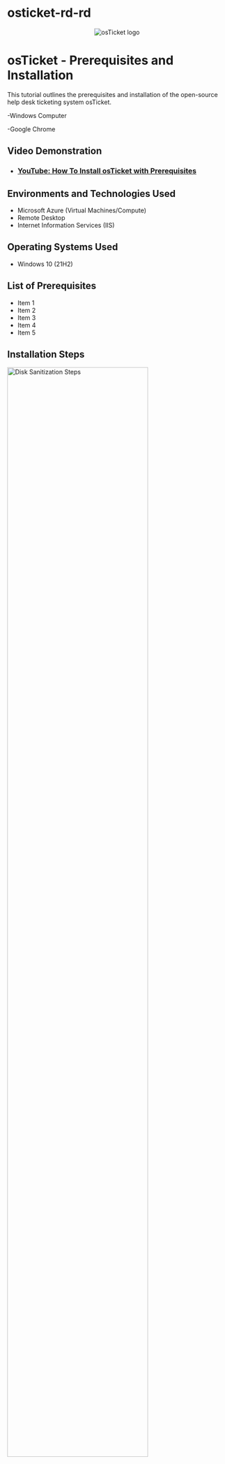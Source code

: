 # osticket-rd-rd

<p align="center">
<img src="https://i.imgur.com/Clzj7Xs.png" alt="osTicket logo"/>
</p>

<h1>osTicket - Prerequisites and Installation</h1>
This tutorial outlines the prerequisites and installation of the open-source help desk ticketing system osTicket.<br />

-Windows Computer

-Google Chrome

<h2>Video Demonstration</h2>

- ### [YouTube: How To Install osTicket with Prerequisites](https://www.youtube.com)

<h2>Environments and Technologies Used</h2>

- Microsoft Azure (Virtual Machines/Compute)
- Remote Desktop
- Internet Information Services (IIS)

<h2>Operating Systems Used </h2>

- Windows 10</b> (21H2)

<h2>List of Prerequisites</h2>

- Item 1
- Item 2
- Item 3
- Item 4
- Item 5




<h2>Installation Steps</h2>

<p>
<img src="https://i.imgur.com/DJmEXEB.png" height="80%" width="80%" alt="Disk Sanitization Steps"/>
</p>
<p>
<strong>Part 1 (Create Virtual Machine in Azure) </strong>
  
<strong>Create a Windows 10 Virtual Machine (VM) with 2-4 Virtual CPUs </strong> <br>

1) Type "portal.azure.com" in the url search bar, which should bring you to the Azure homepage and then click "Virtual Machines" (see screenshot)
![Screenshot 2024-05-19 120803](https://github.com/jaysixco/monitoring-traffic-rd/assets/160427311/3e38d2a9-6b4a-4191-8d7b-371ced1ae53d)

2) On the Virtual Machines page, click "+ Create" (in the left hand corner) and then click "Azure virtual machine" in the drop down menu (see screenshot)
![Screenshot 2024-05-19 121645](https://github.com/jaysixco/monitoring-traffic-rd/assets/160427311/1478bc17-d2e7-4b9e-9da5-d3f1a560becd)


4) For "Resource group *" - click "Create new" and then type whatever name you want <br>
   For "Virtual machine name *" - type whatever name you want <br>
   For "Region *" - Click any option that starts with ("US") <br>
   For "Availability Zone * - Leave it as "Zone 1"<br>
   For "Image *" - click "Windows 10 Pro, version 22H2 - x64 Gen2" <br>
   For "Size *" - Any option that has "2 vcpus" or "4 vcpus" <br>
   For "Username *" - whatever you want <br>
   For "Password *" - whatever you want <br>
   For "Confirm password *" - whatever you typed in previous step <br>
   For "Public inbound ports *" - "Allow selected ports" <br>
   For "Select inbound ports *" - "RDP (3389)" <br>
   Under "Licensing" check the box next to "I confirm I have an eligible Windows 10/11 license with multi-tenant hosting rights." <br>
   When you're done, cLick the blue button at the bottom that says "Review + create"
   An example of how the page should look like when done: <br>
   ![Full page 1](https://github.com/jaysixco/monitoring-traffic-rd/assets/160427311/24ba3f96-d158-43c7-a62b-2b8046d0ad02)
   ![Full page 2](https://github.com/jaysixco/monitoring-traffic-rd/assets/160427311/d0a69adc-1767-4477-824d-e83f8c83e24d)
   
6) Clicking "Review + create" from the previous step will bring you to this page. All you have to do is click the blue button that says "Create".
![Screenshot 2024-05-19 130702](https://github.com/jaysixco/monitoring-traffic-rd/assets/160427311/48b6672d-5ec0-46e2-b79e-4cdf45514bc8)

</p>
<br />

<p>
<img src="https://i.imgur.com/DJmEXEB.png" height="80%" width="80%" alt="Disk Sanitization Steps"/>
</p>
<p>
<strong> Part 2 (Installation) </strong>
  This part is super simple. What it mainly consists of is clicking and downloading things. 


<strong> A - Open Installation File Folder in VM </strong>

1) Log in to VM

2) Open Microsoft Edge, open new tab and paste this link: https://drive.google.com/drive/u/0/folders/1APMfNyfNzcxZC6EzdaNfdZsUwxWYChf6, which will bring you to this page that I will refer to from here on as the "Installation Files page": <br>
<img width="960" alt="Installation Files Page" src="https://github.com/jaysixco/osticket-rd-rd/assets/160427311/a8a64155-d6a0-4bbc-bbe7-0da0be3f145a">



<strong> B - Install / Enable IIS in Windows WITH
CGI and Common HTTP Features</strong>

Right click start menu (1) and Select "Run" (2) > <br>
<img width="485" alt="Start - Run" src="https://github.com/jaysixco/osticket-rd-rd/assets/160427311/11052743-ebe1-49f2-aad1-7973764c86df">
 <br>
Type control, then click "OK"> <br>
<img width="295" alt="control - ok" src="https://github.com/jaysixco/osticket-rd-rd/assets/160427311/b4fcb9fa-a555-45bd-8dcf-39b5e527555e">
<br>
Click "Programs" > <br>
<img width="590" alt="Programs" src="https://github.com/jaysixco/osticket-rd-rd/assets/160427311/7f9abe39-88a5-4e83-969e-eb8402f48a98">
<br>
Click "Turn Windows on/off" > <br>
<img width="590" alt="Windows on off" src="https://github.com/jaysixco/osticket-rd-rd/assets/160427311/dc049e7b-4395-41ad-96d0-c3f383a8e872">
<br>
Check "Internet Information Service" (1), then click the small plus sign next to it to expand it (2) > <br>
<img width="347" alt="Internet Information Service" src="https://github.com/jaysixco/osticket-rd-rd/assets/160427311/f22f6e37-369f-4c8e-a7b7-ca7303de2a71"> 
<br>
CLick small plus sign to Expand "World Wide Web Services" (1), Click small plus sign to Expand "Application Development Features" (2), then check box next to "CGI" (3) <br>
<img width="347" alt="Check CGI" src="https://github.com/jaysixco/osticket-rd-rd/assets/160427311/3a9db1da-729b-423e-b01f-2f778bf4051e"> 
<br>
Scroll down a little bit and click small plus sign to Expand "Common HTTP Features", then make sure all the boxes are checked, then click "Ok". When done, Should look like this:
<img width="347" alt="Common HTTP Features" src="https://github.com/jaysixco/osticket-rd-rd/assets/160427311/254933bb-3f0a-4adc-9aff-6d8a74ce8cff">
<br>

<strong> C - From the Installation Files page, download and install PHP Manager for IIS (PHPManagerForIIS_V1.5.0.msi) </strong> <br>
1) Start at the Installation Files Page br>
<img width="960" alt="Installation Files Page" src="https://github.com/jaysixco/osticket-rd-rd/assets/160427311/b6d5539d-ddfc-435d-809e-791d073f8ac3">
<br>
2) Click PHP Manager's download button <br>
<img width="960" alt="PHP - download button" src="https://github.com/jaysixco/osticket-rd-rd/assets/160427311/9d7c8ae9-4d64-4dd3-9652-ada8132fbf3b">
<br>
3) If you see this popup, click "Download Anyway" <br>
<img width="422" alt="Click Downlo anyway" src="https://github.com/jaysixco/osticket-rd-rd/assets/160427311/d58e7fa0-0ea2-4393-88d7-4b63fe822f07">
<br>
4) Should see this in the upper right hand corner. Click "Open File" <br>
<img width="276" alt="Click Open File" src="https://github.com/jaysixco/osticket-rd-rd/assets/160427311/9ee52e6c-1eb1-45ef-9aed-a04577618c11">
<br>
5) On the Welcome page, click "Next"<br>
6) On the License Agreement page, click "I Agree" then click "Next" <br>
7) On the Installation Complete page, click "Close<br>
<br>

<strong> D - From the Installation Files page, download and install the Rewrite Module (rewrite_amd64_en-US.msi) </strong>
<br>
1) Start at the Installation Files Page br>
<img width="960" alt="Installation Files Page" src="https://github.com/jaysixco/osticket-rd-rd/assets/160427311/b6d5539d-ddfc-435d-809e-791d073f8ac3">
<br>
2) Click the download button <br>
<img width="960" alt="rewrite download button" src="https://github.com/jaysixco/osticket-rd-rd/assets/160427311/a2db8fbb-1104-447c-b9ff-99ce65e00260">
<br>
3) If you see this popup, click "Download Anyway" <br>
<img width="422" alt="rewrite - Click D anyway" src="https://github.com/jaysixco/osticket-rd-rd/assets/160427311/8c6528e5-6623-4d0f-a01f-4b13231bb69b">
<br>
4) Should see this in the upper right hand corner. Click "Open File" <br>
<img width="275" alt="rewrite - open file" src="https://github.com/jaysixco/osticket-rd-rd/assets/160427311/09a9bbc0-8470-4b09-b384-660042ebd1ec">
<br>
5) On the License Agreement Page, click the "I accept the terms in the LIcense Agreement" box, then click "Install" <br>
6) Then click the "Finish" button<br>
<br>

<strong> E - Create the directory C:\PHP </strong>

Steps: <br>
File Explorer> <br>
<img width="960" alt="file explorer" src="https://github.com/jaysixco/osticket-rd-rd/assets/160427311/553498e5-4d5d-47cd-b446-6aa10879b0e1">
 <br>
Click "This PC" then click "C:" > <br>
<img width="590" alt="this pc - c" src="https://github.com/jaysixco/osticket-rd-rd/assets/160427311/71f2e5fa-6d63-4994-993b-27bc1c54e4b3">
 <br>
Right click white space, hover mouse over "New", click "Folder" > <br>
<img width="590" alt="right click new folder" src="https://github.com/jaysixco/osticket-rd-rd/assets/160427311/f7b83028-0a03-4131-a71c-6369199eac21">
<br>
Title it PHP <br>
<img width="590" alt="Title PHP" src="https://github.com/jaysixco/osticket-rd-rd/assets/160427311/68605cd9-6036-43d9-a598-55e81586de34">
<br>


<strong> F - From the Installation Files, download PHP 7.3.8 (php-7.3.8-nts-Win32-VC15-x86.zip) and unzip the contents into C:\PHP<br>
1) Start at the Installation Files Page br>
<img width="960" alt="Installation Files Page" src="https://github.com/jaysixco/osticket-rd-rd/assets/160427311/b6d5539d-ddfc-435d-809e-791d073f8ac3">
<br>
2) Click the PHP 7.3.8 download button <br>
<img width="958" alt="php 738 download button" src="https://github.com/jaysixco/osticket-rd-rd/assets/160427311/66fe2096-93b2-4e4c-ac87-483399934b2e">
<br>
3a) !! ATTENTION !! <br>
If this appears, choose to “Keep” the file: (add screenshot) </strong> <br>
3b) If you see this popup, click "Download Anyway" <br>
<img width="420" alt="738 download anyway" src="https://github.com/jaysixco/osticket-rd-rd/assets/160427311/1fc03d8c-cc37-4b72-a9b9-335de6c8fbd7">
<br>
4) Should see this in the upper right hand corner. Click "Open File" <br>
<img width="277" alt="php - open file" src="https://github.com/jaysixco/osticket-rd-rd/assets/160427311/fe99b301-2737-4cea-becc-a7149bf50044">
<br>
5) Click File Explorer (1), click "Downloads (2), right click "php-7.3.8..." (3), click "extract All" (4) <br>
<img width="644" alt="click extract all" src="https://github.com/jaysixco/osticket-rd-rd/assets/160427311/9c48071f-c146-4027-aa4d-74ff88469123">
<br>
6) click "Browse" <br>
<img width="441" alt="browse" src="https://github.com/jaysixco/osticket-rd-rd/assets/160427311/0d3b791c-8af7-43ee-bdc6-65fb83bc64ef">
<br>
7) click "This pc", then click "C:" <br>
<img width="470" alt="this pc - c" src="https://github.com/jaysixco/osticket-rd-rd/assets/160427311/e8f41dd1-21fc-40b8-a508-79a44ff4fe56">
 <br>
8) click "Select Folder" <br>
<img width="470" alt="select folder" src="https://github.com/jaysixco/osticket-rd-rd/assets/160427311/b90dee1a-94cc-4eaa-8900-4546ccaf6552">
<br>
9) click "Extract" <br>
<img width="441" alt="browse" src="https://github.com/jaysixco/osticket-rd-rd/assets/160427311/fc2135d2-d373-42ff-8b46-461785d4adea">
<br>


<strong> G - From the Installation Files, download and install VC_redist.x86.exe. </strong> <br>
1) Start at the Installation Files Page br>
<img width="960" alt="Installation Files Page" src="https://github.com/jaysixco/osticket-rd-rd/assets/160427311/b6d5539d-ddfc-435d-809e-791d073f8ac3">
<br>
2) Click VC_redist's download button <br>
<img width="960" alt="vc - download button" src="https://github.com/jaysixco/osticket-rd-rd/assets/160427311/5ad2afeb-3aa2-4e90-bb9b-a57b65b6a9b5">
 <br>
3) If you see this popup, click "Download Anyway" <br>
<img width="421" alt="vc - download anyway" src="https://github.com/jaysixco/osticket-rd-rd/assets/160427311/4668bfb0-e290-428d-bbdb-0c01352dd6e7">
<br>
4) Should see this in the upper right hand corner. Click "Open File" <br>
<img width="274" alt="vc - open file" src="https://github.com/jaysixco/osticket-rd-rd/assets/160427311/9fd1a690-44ed-4103-8370-86177f6c2269">
<br>
5) On this page that pops up, click the box next to "I agree to..." then click "Install" <br>
<img width="360" alt="vc - click I agree  then install" src="https://github.com/jaysixco/osticket-rd-rd/assets/160427311/7a43f32c-df02-4deb-986b-78343541c6cf">
<br>
6) Click "Close" <br>
<img width="360" alt="vc - click close" src="https://github.com/jaysixco/osticket-rd-rd/assets/160427311/9f8d26df-355c-421c-a4ae-d432f89c3866">
<br>

<strong> H - From the Installation Files, download and install MySQL 5.5.62 (mysql-5.5.62-win32.msi) </strong> <br>
1) Start at the Installation Files Page br>
<img width="960" alt="Installation Files Page" src="https://github.com/jaysixco/osticket-rd-rd/assets/160427311/b6d5539d-ddfc-435d-809e-791d073f8ac3">
<br>
2) Click MySQL 5.5.62's download button <br>
<img width="960" alt="mysq's - download button" src="https://github.com/jaysixco/osticket-rd-rd/assets/160427311/20c3996f-f1bd-4062-9593-8fdcba7102c8">
<br>
3) If you see this popup, click "Download Anyway" <br>
<img width="420" alt="mysq - download anyway" src="https://github.com/jaysixco/osticket-rd-rd/assets/160427311/2d05aef6-a1e8-4099-83da-7c666b7b4344">
<br>
4) Should see this in the upper right hand corner. Click "Open File" <br>
<img width="275" alt="mysq - open file" src="https://github.com/jaysixco/osticket-rd-rd/assets/160427311/9da147fc-8738-4534-bd57-2924a8ed2b9d">
<br>
5) Welcome page, click "Next" <br>
<img width="386" alt="mysq - welcome page, click next" src="https://github.com/jaysixco/osticket-rd-rd/assets/160427311/47981e67-8301-473a-bfd4-5b9e89b31193">
<br>
6) License Agreement page, click "I accept the terms..." (1), then click "Next" (2) <br>
<img width="386" alt="mysq - I accept the terms, next" src="https://github.com/jaysixco/osticket-rd-rd/assets/160427311/cfeaa64e-bf0b-44a8-9041-458ca0f7725e">
<br>
7) Choose setup type page, click "Typical" <br>
<img width="386" alt="mysq - setup type, typical " src="https://github.com/jaysixco/osticket-rd-rd/assets/160427311/3c49f584-755d-4e1e-a841-e8f66af586d0">
<br>
8) Ready, click "Install" <br>
<img width="386" alt="ready, click Install" src="https://github.com/jaysixco/osticket-rd-rd/assets/160427311/15f14e4b-6300-4056-aeb0-48843f7abcd1">
<br>
9) Completed. Click "Finish"
<img width="386" alt="Completed, click Finish" src="https://github.com/jaysixco/osticket-rd-rd/assets/160427311/703deaf1-4f0e-4ad4-a503-0f226300cb43">
<br>
10) Instant Configuration page, click "Next"
<img width="374" alt="instance config, click next" src="https://github.com/jaysixco/osticket-rd-rd/assets/160427311/cea6bebc-0f15-4302-9336-9f4cacef2799">
<br>
11) Click "Standard Configuation", then click "Next"
<img width="374" alt="standard, click next" src="https://github.com/jaysixco/osticket-rd-rd/assets/160427311/325a05b7-bd6c-4543-baee-06e1305e4788">
<br>
12) Window Options page, click "Next"
<img width="374" alt="Window options, click next" src="https://github.com/jaysixco/osticket-rd-rd/assets/160427311/6069643a-5d34-4018-8dae-3675b6bd6158">
<br>
13) Type a password, then click "Next"
<img width="374" alt="type password, click next" src="https://github.com/jaysixco/osticket-rd-rd/assets/160427311/db02e606-9eee-41df-bdcf-88d399a610bb">
<br>
14) Ready to execute page, click "Execute"
<img width="374" alt="ready to eecute page, click execute" src="https://github.com/jaysixco/osticket-rd-rd/assets/160427311/04b4dd5a-a2a0-42cd-89b6-bc8d4cfad443">
<br>
15) When that's done, press "Finish"
<img width="374" alt="When that's done, press finish" src="https://github.com/jaysixco/osticket-rd-rd/assets/160427311/a490cc84-a903-49cb-af3a-fde517948a0a">
<br>

<strong> I - Open IIS as an Admin and Register PHP </strong>

1) Type IIS in start menu search box(1), click "Run as administrator" (2) <br>
<img width="588" alt="IIS, run as admin" src="https://github.com/jaysixco/osticket-rd-rd/assets/160427311/044c166a-6400-41f9-b421-3719bd8eac99">
<br>  
2) Double click "PHP Manager" >
<img width="709" alt="double click PHP manager" src="https://github.com/jaysixco/osticket-rd-rd/assets/160427311/94c4f761-1d7b-47fa-9d06-260f9d6599bb">
<br>
3) Click "Register new PHP" >
<img width="709" alt="click Register new PHP version" src="https://github.com/jaysixco/osticket-rd-rd/assets/160427311/d19d2157-9025-48a5-99e0-a61a5433dbc5">
<br>
4) Click the three dots >
<img width="381" alt="click the three dots" src="https://github.com/jaysixco/osticket-rd-rd/assets/160427311/e64bf95d-a016-425c-866f-8ebfff7ee377">
<br>
5) Scroll down, click "php.cgi", then click "Open">
<img width="470" alt="scroll down, click php-cgi, then click Open" src="https://github.com/jaysixco/osticket-rd-rd/assets/160427311/3a123142-95e1-4567-b5cc-55cb5862f9b1">
<br>
6) Click "Ok" <br>
<img width="381" alt="click the three dots" src="https://github.com/jaysixco/osticket-rd-rd/assets/160427311/1ae96362-d8f1-46d3-bae5-2c5f0d254b95">
<br>

<strong> J - Reload IIS (Open IIS, Stop and Start the server) </strong>
(add screenshot) <br>

1) Just open vm-osticket (far left side)

2) Just click restart (far right side)

<strong> K - Install osTicket v1.15.8 <br>
Download osTicket from the Installation Files Folder <br>
1) Start at the Installation Files Page br>
<img width="960" alt="Installation Files Page" src="https://github.com/jaysixco/osticket-rd-rd/assets/160427311/b6d5539d-ddfc-435d-809e-791d073f8ac3">
<br>
2) Click the download button <br>
(add screenshot) <br>
3) If you see this popup, click "Download Anyway" <br>
(add screenshot)
<br>
4) Should see this in the upper right hand corner. Click "Open File" <br>
(add screenshot)
<br>

Extract and copy “upload” folder to c:\inetpub\wwwroot <br>
Within c:\inetpub\wwwroot, Rename “upload” to “osTicket” <br> </strong>

<strong> L - Reload IIS (Open IIS, Stop and Start the server) </strong> <br>
(add screenshot)

<strong> M - Go to sites -> Default -> osTicket <br>
On the right, click “Browse *:80” </strong> <br>
(add screenshot)

<strong> N - Enable extensions <br>
Go back to IIS, sites -> Default -> osTicket <br>
Double-click PHP Manager <br>
Click “Enable or disable an extension”<br>
Enable: php_imap.dll <br>
Enable: php_intl.dll <br>
Enable: php_opcache.dll <br>
Refresh the osTicket site in your browse, observe the changes </strong>

<strong> O - Rename: ost-config.php
From: C:\inetpub\wwwroot\osTicket\include\ost-sampleconfig.php
To: C:\inetpub\wwwroot\osTicket\include\ost-config.php</strong>

<strong> P - Assign Permissions: ost-config.php</strong> <br>
1) Right click ost-config> <br>
2) P-S-A: Properties - Security - Advanced)> <br>
3) Disable inheritance > <br>
4) Remove All > <br>
5) ADD > <br>
6) Select a principal > <br>
7) Type everyone + Click check names > <br>
8) Ok > <br>
9) Click Full Control box (all boxes should automatically become checked, if not: check them) > <br>
10) OK > Apply > OK > OK <br>

<strong> Q - Disable inheritance -> Remove All</strong> <br>
1) Right click + PSA


<strong> R - New Permissions -> Everyone -> All</strong>
1) Add> <br>
2) Select a principal> <br>
3) Type everyone> <br>
4) Check names + check Full control (make sure all boxes checked) <br>

<strong> S - Continue Setting up osTicket in the browser (click Continue) </strong>

Name Helpdesk

Default email (receives email from customers)

What I used: <br>
Help desk name: Jay HelpDesk <br>
Default email: jay@helper.com <br>
First name: Jay <br>
Last name: Jackson <br>
Email: jay@gmail.com <br>
username: jay <br>
password: Password1 <br>

T - From the Installation Files, download and install HeidiSQL. <br>
1) Start at the Installation Files Page br>
<img width="960" alt="Installation Files Page" src="https://github.com/jaysixco/osticket-rd-rd/assets/160427311/b6d5539d-ddfc-435d-809e-791d073f8ac3">
<br>
2) Click the download button <br>
(add screenshot) <br>
3) If you see this popup, click "Download Anyway" <br>
(add screenshot)
<br>
4) Should see this in the upper right hand corner. Click "Open File" <br>
(add screenshot)
<br>

Open Heidi SQL <br>
Create a new session, root/Password1 <br>
Connect to the session <br>
Create a database called “osTicket” 

U - Continue Setting up osticket in the browser
MySQL Database: osTicket <br>
MySQL Username: root <br>
MySQL Password: Password1 <br>
Click “Install Now!”

Congratulations, hopefully it is installed with no errors!
Browse to your help desk login page: http://localhost/osTicket/scp/login.php

End Users osTicket URL:
http://localhost/osTicket/ 

<strong> Clean up </strong><br>
1) Delete: C:\inetpub\wwwroot\osTicket\setup


<strong>Set Permissions to “Read” only: C:\inetpub\wwwroot\osTicket\include\ost-config.php </strong>
1) PSA (Properties, Security, Advanced)> <br>
2) Click everyone> <br>
3) Click Edit > <br>
4) Uncheck modify&write (only boxes with the word read in it should be checked - ex: read & execute, read)

Notes:
Browse to your help desk login page: http://localhost/osTicket/scp/login.php  
End Users osTicket URL: http://localhost/osTicket/ 

</p>
<br />

<p>
<img src="https://i.imgur.com/DJmEXEB.png" height="80%" width="80%" alt="Disk Sanitization Steps"/>
</p>

<p>
<h2> Screenshots for Later, just in case </h2> <br>
For Install the Rewrite Modue: <br>
a) Rewrite License Agreement Page 
<img width="385" alt="rewrite - lic agrment page jic" src="https://github.com/jaysixco/osticket-rd-rd/assets/160427311/dd0e4442-6e26-4b78-99df-c8aa5d0fba63"> <br>
b) Rewrite Finish button page 
<img width="386" alt="rewrite - finish button" src="https://github.com/jaysixco/osticket-rd-rd/assets/160427311/87200cee-0c04-44ad-b37e-8ff25299d019"> <br>


  
</p>
